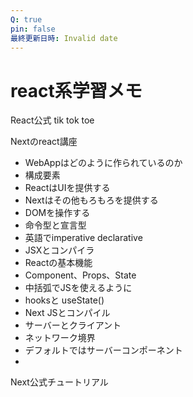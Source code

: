 ```yaml
---
Q: true
pin: false
最終更新日時: Invalid date
---
```

# react系学習メモ

React公式 tik tok toe

Nextのreact講座

- WebAppはどのように作られているのか  
- 構成要素  
- ReactはUIを提供する  
- Nextはその他もろもろを提供する  
- DOMを操作する  
- 命令型と宣言型  
- 英語でimperative declarative  
- JSXとコンパイラ  
- Reactの基本機能  
- Component、Props、State  
- 中括弧でJSを使えるように  
- hooksと useState()  
- Next JSとコンパイル  
- サーバーとクライアント  
- ネットワーク境界  
- デフォルトではサーバーコンポーネント  
-  

Next公式チュートリアル